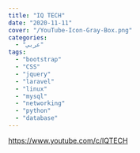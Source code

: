 ```yaml
---
title: "IQ TECH"
date: "2020-11-11"
cover: "/YouTube-Icon-Gray-Box.png"
categories:
  - "عربي"
tags:
  - "bootstrap"
  - "CSS"
  - "jquery"
  - "laravel"
  - "linux"
  - "mysql"
  - "networking"
  - "python"
  - "database"
---
```


https://www.youtube.com/c/IQTECH
